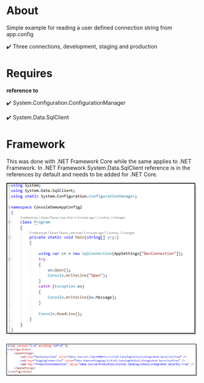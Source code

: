 ﻿# About

Simple example for reading a user defined connection string from app.config

:heavy_check_mark: Three connections, development, staging and production

# Requires

**reference to**

:heavy_check_mark:  System.Configuration.ConfigurationManager

:heavy_check_mark: System.Data.SqlClient

# Framework

This was done with .NET Framework Core while the same applies to .NET Framework. In .NET Framework System.Data.SqlClient reference is in the references by default and needs to be added for .NET Core.

![img](assets/f1.png)

![img](assets/f2.png)